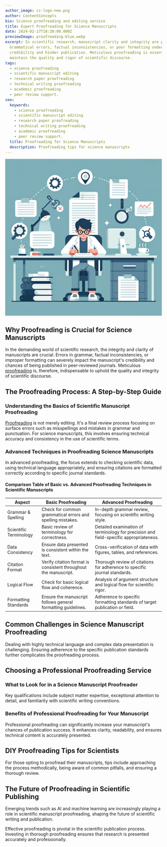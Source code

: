 ```yaml
---
author_image: cc-logo-new.png
author: ContentConcepts
bio: Science proofreading and editing service
title: Expert Proofreading for Science Manuscripts
date: 2024-02-17T18:30:00.000Z
previewImage: proofreading-blue.webp
excerpt: In scientific research, manuscript clarity and integrity are paramount.
  Grammatical errors, factual inconsistencies, or poor formatting undermine
  credibility and hinder publication. Meticulous proofreading is essential to
  maintain the quality and rigor of scientific discourse.
tags:
  - science proofreading
  - scientific manuscript editing
  - research paper proofreading
  - technical writing proofreading
  - academic proofreading
  - peer review support.
seo:
  keywords:
    - science proofreading
    - scientific manuscript editing
    - research paper proofreading
    - technical writing proofreading
    - academic proofreading
    - peer review support.
  title: Proofreading for Science Manuscripts
  description: Proofreading tips for science manuscripts
---
```

![Science proofreading](proofreading-blue.webp "Science proofreading")

## Why Proofreading is Crucial for Science Manuscripts

In the demanding world of scientific research, the integrity and clarity of manuscripts are crucial. Errors in grammar, factual inconsistencies, or improper formatting can severely impact the manuscript's credibility and chances of being published in peer-reviewed journals. Meticulous [proofreading](https://contentconcepts.com/services/academic_editing/scientific_manuscript_editing/) is, therefore, indispensable to uphold the quality and integrity of scientific discourse.

## The Proofreading Process: A Step-by-Step Guide

### Understanding the Basics of Scientific Manuscript Proofreading

[Proofreading](https://contentconcepts.com/services/academic_editing/proofreading_service/) is not merely editing. It's a final review process focusing on surface errors such as misspellings and mistakes in grammar and punctuation. For science manuscripts, this involves ensuring technical accuracy and consistency in the use of scientific terms.

### Advanced Techniques in Proofreading Science Manuscripts

In advanced proofreading, the focus extends to checking scientific data, using technical language appropriately, and ensuring citations are formatted correctly according to specific journal standards.

#### Comparison Table of Basic vs. Advanced Proofreading Techniques in Scientific Manuscripts

| Aspect                 | Basic Proofreading                                              | Advanced Proofreading                                                                 |
| ---------------------- | --------------------------------------------------------------- | ------------------------------------------------------------------------------------- |
| Grammar & Spelling     | Check for common grammatical errors and spelling mistakes.      | In-depth grammar review, focusing on scientific writing style.                        |
| Scientific Terminology | Basic review of terminology for correctness.                    | Detailed examination of terminology for precision and field-specific appropriateness. |
| Data Consistency       | Ensure data presented is consistent within the text.            | Cross-verification of data with figures, tables, and references.                      |
| Citation Format        | Verify citation format is consistent throughout the manuscript. | Thorough review of citations for adherence to specific journal standards.             |
| Logical Flow           | Check for basic logical flow and coherence.                     | Analysis of argument structure and logical flow for scientific rigor.                 |
| Formatting Standards   | Ensure the manuscript follows general formatting guidelines.    | Adherence to specific formatting standards of target publication or field.            |

## Common Challenges in Science Manuscript Proofreading

Dealing with highly technical language and complex data presentation is challenging. Ensuring adherence to the specific publication standards further complicates the proofreading process.

## Choosing a Professional Proofreading Service

### What to Look for in a Science Manuscript Proofreader

Key qualifications include subject matter expertise, exceptional attention to detail, and familiarity with scientific writing conventions.

### Benefits of Professional Proofreading for Your Manuscript

Professional proofreading can significantly increase your manuscript's chances of publication success. It enhances clarity, readability, and ensures technical content is accurately presented.

## DIY Proofreading Tips for Scientists

For those opting to proofread their manuscripts, tips include approaching the process methodically, being aware of common pitfalls, and ensuring a thorough review.

## The Future of Proofreading in Scientific Publishing

Emerging trends such as AI and machine learning are increasingly playing a role in scientific manuscript proofreading, shaping the future of scientific writing and publication.

Effective proofreading is pivotal in the scientific publication process. Investing in thorough proofreading ensures that research is presented accurately and professionally.